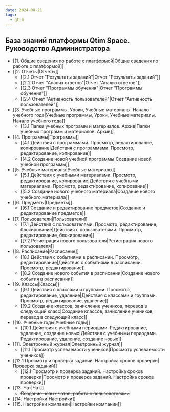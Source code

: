 ```yaml
---
date: 2024-08-21
tags:
  - qtim
---
```

## База знаний платформы Qtim Space. Руководство Администратора

- [[1. Общие сведения по работе с платформой|Общие сведения по работе с платформой]]
- [[2. Отчеты|Отчеты]]
	- [[2.1 Отчет "Результаты заданий"|Отчет "Результаты заданий"]]
	- [[2.2 Отчет "Анализ ответов"|Отчет "Анализ ответов"]]
	- [[2.3 Отчет "Программы обучения"|Отчет "Программы обучения"]]
	- [[2.4 Отчет "Активность пользователей"|Отчет "Активность пользователей"]]
- [[3. Учебные программы, Уроки, Учебные материалы. Начало учебного года|Учебные программы, Уроки, Учебные материалы. Начало учебного года]]
    - [[3.1 Папки учебных программ и материалов. Архив|Папки учебных программ и материалов. Архив]]
- [[4. Программы|Программы]]
    - [[4.1 Действия с программами. Просмотр, редактирование, копирование|Действия с программами. Просмотр, редактирование, копирование]]
    - [[4.2 Создание новой учебной программы|Создание новой учебной программы]]
- [[5. Учебные материалы|Учебные материалы]]
    - [[5.1 Действия с учебными материалами. Просмотр, редактирование, копирование|Действия с учебными материалами. Просмотр, редактирование, копирование]]
    - [[5.2 Создание нового учебного материала|Создание нового учебного материала]]
- [[6. Предметы|Предметы]]
    - [[6.1 Создание и редактирование предметов|Создание и редактирование предметов]]
- [[7. Пользователи|Пользователи]]
    - [[7.1 Действия с пользователями. Просмотр, редактирование, блокирование|Действия с пользователями. Просмотр, редактирование, блокирование]]
    - [[7.2 Регистрация нового пользователя|Регистрация нового пользователя]]
- [[8. Расписание|Расписание]]
    - [[8.1 Действия с событиями в расписании. Просмотр, редактирование|Действия с событиями в расписании. Просмотр, редактирование]]
    - [[8.2 Создание нового события в расписании|Создание нового события в расписании]]
- [[9. Классы|Классы]]
    - [[9.1 Действия с классами и группами. Просмотр, редактирование, удаление|Действия с классами и группами. Просмотр, редактирование, удаление]]
    - [[9.2 Создание классов, зачисление учеников, перевод в следующий класс|Создание классов, зачисление учеников, перевод в следующий класс]]
- [[10. Учебные годы|Учебные годы]]
    - [[10.1 Действия с учебными периодами. Редактирование, удаление, создание новых|Действия с учебными периодами. Редактирование, удаление, создание новых]]
- [[11. Электронный журнал|Электронный журнал]]
    - [[11.1 Просмотр успеваемости учеников|Просмотр успеваемости учеников]]
- [[12.1 Просмотр и проверка заданий. Настройка сроков проверки|Проверка заданий]]
    - [[12.1 Просмотр и проверка заданий. Настройка сроков проверки|Просмотр и проверка заданий. Настройка сроков проверки]]
- [[13. Чат|Чат]]
    - ~~Создание новых чатов, работа с пользователями~~
- [[14. Настройки|Настройки]]
- [[15. Настройки компании|Настройки компании]]